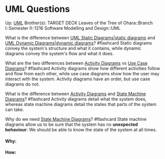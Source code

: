 # UML Questions

Up: [UML](uml)
Brother(s):
TARGET DECK
Leaves of the Tree of Ohara::Branch I::Semester II::1216 Software Modelling and Design::UML


What is the difference between [UML Static Diagrams|static diagrams](uml_static_diagrams|static_diagrams) and [UML Dynamic Diagrams|dynamic diagrams](uml_dynamic_diagrams|dynamic_diagrams)? #flashcard 
Static diagrams convey the system's structure and what it contains, while dynamic diagrams convey the system's flow and what it does.
<!--ID: 1707817561844-->



What are the two differences between [Activity Diagrams](activity_diagrams) vs [Use Case Diagrams](use_case_diagrams)? #flashcard 
Activity diagrams show how different activities follow and flow from each other, while use case diagrams show how the user may interact with the system.
Activity diagrams have an order, but use case diagrams do not.
<!--ID: 1707817561859-->


What is the difference between [Activity Diagrams](activity_diagrams) and [State Machine Diagrams](state_machine_diagrams)? #flashcard 
Activity diagrams detail what the system does, whereas state machine diagrams detail the states that parts of the system can take.
<!--ID: 1707933386525-->



Why do we need [State Machine Diagrams](state_machine_diagrams)? #flashcard 
State machine diagrams allow us to be sure that the system has no **unexpected behaviour**: We should be able to know the state of the system at all times.
<!--ID: 1707933386547-->

































#### Why:
#### How:









